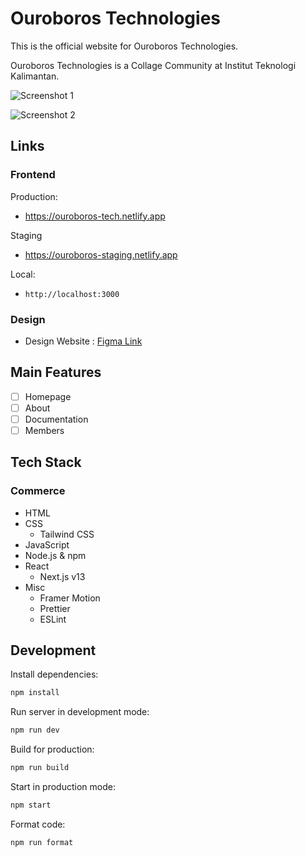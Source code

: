# Ouroboros Technologies

This is the official website for Ouroboros Technologies.

Ouroboros Technologies is a Collage Community at Institut Teknologi Kalimantan.

![Screenshot 1]()

![Screenshot 2]()

## Links

### Frontend

Production:

- https://ouroboros-tech.netlify.app

Staging

- https://ouroboros-staging.netlify.app

Local:

- `http://localhost:3000`

### Design

- Design Website : [Figma Link](https://www.figma.com/file/AOZBnikzq6xxqPx8975SgD/Blockchain-ITK-Website?node-id=8%3A2)

## Main Features

- [ ] Homepage
- [ ] About
- [ ] Documentation
- [ ] Members

## Tech Stack

### Commerce

- HTML
- CSS
  - Tailwind CSS
- JavaScript
- Node.js & npm
- React
  - Next.js v13
- Misc
  - Framer Motion
  - Prettier
  - ESLint

## Development

Install dependencies:

```sh
npm install
```

Run server in development mode:

```sh
npm run dev
```

Build for production:

```sh
npm run build
```

Start in production mode:

```sh
npm start
```

Format code:

```sh
npm run format
```
